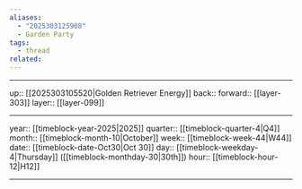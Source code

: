 ```yaml
---
aliases:
  - "2025303125908"
  - Garden Party
tags:
  - thread
related:
---
```




***

up:: [[2025303105520|Golden Retriever Energy]]
back:: 
forward:: [[layer-303]]
layer:: [[layer-099]]

***

year:: [[timeblock-year-2025|2025]]
quarter:: [[timeblock-quarter-4|Q4]]
month:: [[timeblock-month-10|October]]
week:: [[timeblock-week-44|W44]]
date:: [[timeblock-date-Oct30|Oct 30]]
day:: [[timeblock-weekday-4|Thursday]] ([[timeblock-monthday-30|30th]])
hour:: [[timeblock-hour-12|H12]]

***
